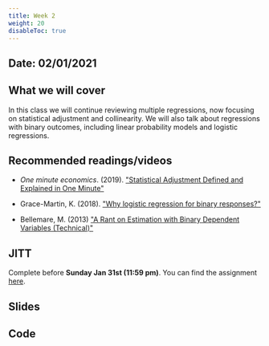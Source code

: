 ```yaml
---
title: Week 2
weight: 20
disableToc: true
---
```


## Date: 02/01/2021

## What we will cover

In this class we will continue reviewing multiple regressions, now focusing on statistical adjustment and collinearity. We will also talk about regressions with binary outcomes, including linear probability models and logistic regressions. 

## Recommended readings/videos

- *One minute economics*. (2019). ["Statistical Adjustment Defined and Explained in One Minute"](https://www.youtube.com/watch?v=is3IM8-CSbU&ab_channel=OneMinuteEconomics)

- Grace-Martin, K. (2018). ["Why logistic regression for binary responses?"](https://www.theanalysisfactor.com/why-logistic-regression-for-binary-response/)

- Bellemare, M. (2013) ["A Rant on Estimation with Binary Dependent Variables (Technical)"](http://marcfbellemare.com/wordpress/8951)

## JITT

Complete before **Sunday Jan 31st (11:59 pm)**. You can find the assignment [here](https://forms.gle/3T57btqLP3JoVEnc7).

## Slides

<!-- You can find the first slides for the class [here](https://sta235.netlify.app/Classes/Week2/1_OLS/sp2021_sta235_3_reg.html):

{{< slides src="https://sta235.netlify.app/Classes/Week2/1_OLS/sp2021_sta235_3_reg.html" >}}

<br>

And for the second part [here](https://sta235.netlify.app/Classes/Week2/2_Binary/sp2021_sta235_4_binary.html):

{{< slides src="https://sta235.netlify.app/Classes/Week2/2_Binary/sp2021_sta235_4_binary.html" >}}  -->

## Code

<!-- [Here](https://github.com/maibennett/sta235/blob/main/exampleSite/content/Classes/Week2/code/sp2021_sta235_3_reg_binary.R) is the R code we will review in class. Go ahead and play with this! -->